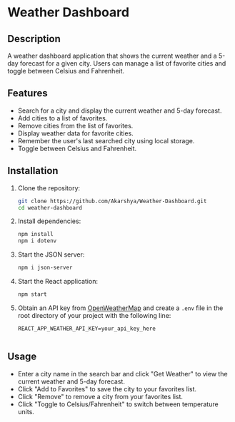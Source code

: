# Weather Dashboard

## Description
A weather dashboard application that shows the current weather and a 5-day forecast for a given city. Users can manage a list of favorite cities and toggle between Celsius and Fahrenheit.

## Features
- Search for a city and display the current weather and 5-day forecast.
- Add cities to a list of favorites.
- Remove cities from the list of favorites.
- Display weather data for favorite cities.
- Remember the user's last searched city using local storage.
- Toggle between Celsius and Fahrenheit.

## Installation
1. Clone the repository:
    ```bash
    git clone https://github.com/Akarshya/Weather-Dashboard.git
    cd weather-dashboard
    ```

2. Install dependencies:
    ```bash
    npm install
    npm i dotenv
    ```

3. Start the JSON server:
    ```bash
    npm i json-server
    ```

4. Start the React application:
    ```bash
    npm start
    ```

5. Obtain an API key from [OpenWeatherMap](https://home.openweathermap.org/users/sign_up) and create a `.env` file in the root directory of your project with the following line:
   ```plaintext
   REACT_APP_WEATHER_API_KEY=your_api_key_here


## Usage
- Enter a city name in the search bar and click "Get Weather" to view the current weather and 5-day forecast.
- Click "Add to Favorites" to save the city to your favorites list.
- Click "Remove" to remove a city from your favorites list.
- Click "Toggle to Celsius/Fahrenheit" to switch between temperature units.
